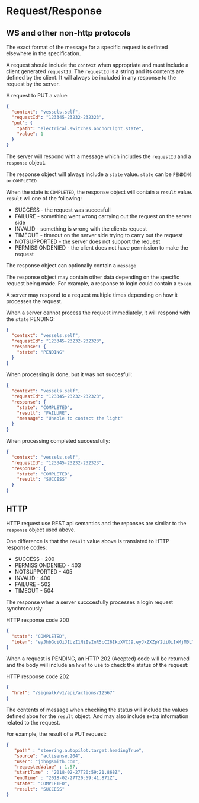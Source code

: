 # Request/Response

## WS and other non-http protocols

The exact format of the message for a specific request is definted elsewhere in the specification.

A request should include the `context` when appropriate and must include a client generated `requestId`. The `requestId` is a string and its contents are defined by the client. It will always be included in any response to the request by the server.


A request to PUT a value:
```json
{
  "context": "vessels.self",
  "requestId": "123345-23232-232323",
  "put": {
    "path": "electrical.switches.anchorLight.state",
    "value": 1
  }
}
```

The server will respond with a message which includes the `requestId` and a `response` object.

The response object will always include a `state` value. `state` can be `PENDING` or `COMPLETED`

When the state is `COMPLETED`, the response object will contain a `result` value. `result` wil one of the following:

- SUCCESS - the request was succesfull
- FAILURE - something went wrong carrying out the request on the server side
- INVALID - something is wrong with the clients request
- TIMEOUT - timeout on the server side trying to carry out the request
- NOTSUPPORTED - the server does not support the request
- PERMISSIONDENIED - the client does not have permission to make the request

The response object can optionally contain a `message`

The response object may contain other data depending on the specific request being made. For example, a response to login could contain a `token`.

A server may respond to a request multiple times depending on how it processes the request.

When a server cannot process the request immediately, it will respond with the `state` PENDING:
```json
{
  "context": "vessels.self",
  "requestId": "123345-23232-232323",
  "response": {
    "state": "PENDING"
  }
}
```

When processing is done, but it was not succesfull:
```json
{
  "context": "vessels.self",
  "requestId": "123345-23232-232323",
  "response": {
    "state": "COMPLETED",
    "result": "FAILURE",
    "message": "Unable to contact the light"
  }
}
```

When processing completed successfully:
```json
{
  "context": "vessels.self",
  "requestId": "123345-23232-232323",
  "response": {
    "state": "COMPLETED",
    "result": "SUCCESS"
  }
}
```

## HTTP

HTTP request use REST api semantics and the reponses are similar to the `response` object used above.

One difference is that the `result` value above is translated to HTTP response codes:

- SUCCESS - 200
- PERMISSIONDENIED - 403
- NOTSUPPORTED - 405
- INVALID - 400 
- FAILURE - 502 
- TIMEOUT - 504

The response when a server succcesfully processes a login request synchronously:

HTTP response code 200
```json
{
  "state": "COMPLETED",
  "token": "eyJhbGciOiJIUzI1NiIsInR5cCI6IkpXVCJ9.eyJkZXZpY2UiOiIxMjM0LTQ1NjUzLTM0MzQ1MyIsImlhdCI6MTUzNjg4NDY5MSwiZXhwIjoxNTY4NDQyMjkxfQ.5wypdKin5Q-gsi9aQ8sN1XBAP8bt3tNBT1WiIttm3qM"
}
```

When a request is PENDING, an HTTP 202 (Acepted) code will be returned and the body will include an `href` to use to check the status of the request:

HTTP response code 202
```json
{
  "href": "/signalk/v1/api/actions/12567"  
}
```

The contents of message when checking the status will include the values defined aboe for the `result` object. And may also include extra information related to the request.

For example, the result of a PUT request:
```json
{
   "path" : "steering.autopilot.target.headingTrue",
   "source": "actisense.204",
   "user": "john@smith.com",
   "requestedValue" : 1.57,
   "startTime" : "2018-02-27T20:59:21.868Z",
   "endTime" : "2018-02-27T20:59:41.871Z",
   "state": "COMPLETED",
   "result": "SUCCESS"
}
```
